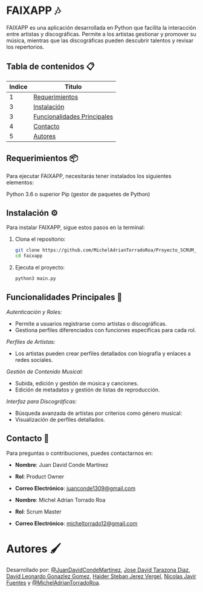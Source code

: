 # FAIXAPP  🎶

FAIXAPP es una aplicación desarrollada en Python que facilita la interacción entre artistas y discográficas. Permite a los artistas gestionar y promover su música, mientras que las discográficas pueden descubrir talentos y revisar los repertorios.

## Tabla de contenidos 📋

| Indice | Titulo  |
|--|--|
| 1 | [Requerimientos](#requerimientos) |
| 3 | [Instalación](#tinstalacion) |
| 3 | [Funcionalidades Principales](#funcionalidades-principales) |
| 4 | [Contacto](#contacto) |
| 5 | [Autores](#autores) |

## Requerimientos 📦

Para ejecutar FAIXAPP, necesitarás tener instalados los siguientes elementos:

Python 3.6 o superior
Pip (gestor de paquetes de Python)

## Instalación ⚙️

Para instalar FAIXAPP, sigue estos pasos en la terminal:

1. Clona el repositorio:
   ```bash
   git clone https://github.com/MichelAdrianTorradoRoa/Proyecto_SCRUM_CONDEJUANMARTINEZDAVID_TORRADOMICHELROAADRIAN.git
   cd faixapp
   ```
2. Ejecuta el proyecto:
   ```bash
   python3 main.py
   ```

## Funcionalidades Principales 🚀

*Autenticación y Roles:*

- Permite a usuarios registrarse como artistas o discográficas.
- Gestiona perfiles diferenciados con funciones específicas para cada rol.

*Perfiles de Artistas:*

- Los artistas pueden crear perfiles detallados con biografía y enlaces a redes sociales.

*Gestión de Contenido Musical:*

- Subida, edición y gestión de música y canciones.
- Edición de metadatos y gestión de listas de reproducción.

*Interfaz para Discográficas:*

- Búsqueda avanzada de artistas por criterios como género musical:
- Visualización de perfiles detallados.


## Contacto 📱

Para preguntas o contribuciones, puedes contactarnos en:

- **Nombre**: Juan David Conde Martínez
- **Rol**: Product Owner
- **Correo Electrónico**: juanconde1309@gmail.com

- **Nombre**: Michel Adrian Torrado Roa
- **Rol**: Scrum Master
- **Correo Electrónico**: micheltorrado12@gmail.com


# Autores 🖌️

Desarrollado por: [@JuanDavidCondeMartinez](https://github.com/juanconde025), [Jose David Tarazona Diaz](https://github.com/Josedavidtarazonadiaz), [David Leonardo Gonazlez Gomez](https://github.com/DLeonardoG), [Haider Steban Jerez Vergel](https://github.com/haiderjerez), [Nicolas Javir Fuentes](https://github.com/NicolasFue05) y [@MichelAdrianTorradoRoa](https://github.com/MichelAdrianTorradoRoa).


